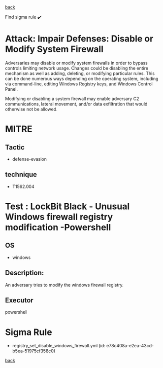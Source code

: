 
[back](../index.md)

Find sigma rule :heavy_check_mark: 

# Attack: Impair Defenses: Disable or Modify System Firewall 

Adversaries may disable or modify system firewalls in order to bypass controls limiting network usage. Changes could be disabling the entire mechanism as well as adding, deleting, or modifying particular rules. This can be done numerous ways depending on the operating system, including via command-line, editing Windows Registry keys, and Windows Control Panel.

Modifying or disabling a system firewall may enable adversary C2 communications, lateral movement, and/or data exfiltration that would otherwise not be allowed. 

# MITRE
## Tactic
  - defense-evasion


## technique
  - T1562.004


# Test : LockBit Black - Unusual Windows firewall registry modification -Powershell
## OS
  - windows


## Description:
An adversary tries to modify the windows firewall registry.


## Executor
powershell

# Sigma Rule
 - registry_set_disable_windows_firewall.yml (id: e78c408a-e2ea-43cd-b5ea-51975cf358c0)



[back](../index.md)
